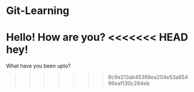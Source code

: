 # Git-Learning
Hello! How are you?
<<<<<<< HEAD
hey!
=======
What have you been upto?
>>>>>>> 8c9e213ab45388ea204e53a85496eaf130c294eb
